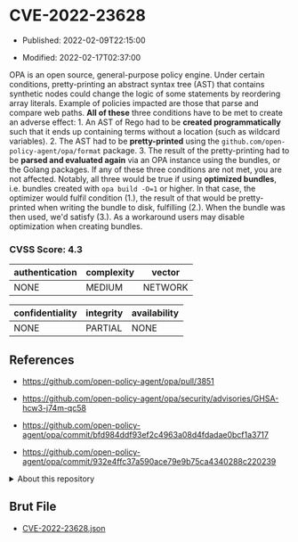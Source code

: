 # CVE-2022-23628

- Published: 2022-02-09T22:15:00

- Modified: 2022-02-17T02:37:00

OPA is an open source, general-purpose policy engine. Under certain conditions, pretty-printing an abstract syntax tree (AST) that contains synthetic nodes could change the logic of some statements by reordering array literals. Example of policies impacted are those that parse and compare web paths. **All of these** three conditions have to be met to create an adverse effect: 1. An AST of Rego had to be **created programmatically** such that it ends up containing terms without a location (such as wildcard variables). 2. The AST had to be **pretty-printed** using the `github.com/open-policy-agent/opa/format` package. 3. The result of the pretty-printing had to be **parsed and evaluated again** via an OPA instance using the bundles, or the Golang packages. If any of these three conditions are not met, you are not affected. Notably, all three would be true if using **optimized bundles**, i.e. bundles created with `opa build -O=1` or higher. In that case, the optimizer would fulfil condition (1.), the result of that would be pretty-printed when writing the bundle to disk, fulfilling (2.). When the bundle was then used, we'd satisfy (3.). As a workaround users may disable optimization when creating bundles.

### CVSS Score: **4.3**

| authentication | complexity | vector |
| --- | --- | --- |
| NONE | MEDIUM | NETWORK |

| confidentiality | integrity | availability |
| --- | --- | --- |
| NONE | PARTIAL | NONE |

## References

* https://github.com/open-policy-agent/opa/pull/3851

* https://github.com/open-policy-agent/opa/security/advisories/GHSA-hcw3-j74m-qc58

* https://github.com/open-policy-agent/opa/commit/bfd984ddf93ef2c4963a08d4fdadae0bcf1a3717

* https://github.com/open-policy-agent/opa/commit/932e4ffc37a590ace79e9b75ca4340288c220239

<details>
<summary>About this repository</summary> 

  This repository is part of the project [Live Hack CVE](https://github.com/Live-Hack-CVE). Main website can be found [www.live-hack.org](https://www.live-hack.org) 
  
  Made by [Sn0wAlice](https://github.com/Sn0wAlice) for the people that care about security and need to have a feed of the latest CVEs. Hope you enjoy it, don't forget to star the repo and follow me on [Twitter](https://twitter.com/Sn0wAlice) and [Github](https://github.com/Sn0wAlice). And that is my [personnal website](https://www.alice-snow.me/)

  - [Home Page](https://github.com/Live-Hack-CVE)
  - [Framework](https://github.com/Live-Hack-CVE/cve-framework)
  - [CVE database](https://github.com/Live-Hack-CVE/full_database)
  - [Changelog](https://github.com/Live-Hack-CVE/Changelog)
</details>

## Brut File

* [CVE-2022-23628.json](https://raw.githubusercontent.com/Live-Hack-CVE/full_database/main/cves/2022/CVE-2022-23628.json)

